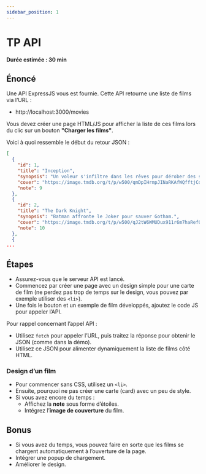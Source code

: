 ```yaml
---
sidebar_position: 1
---
```


# TP API

**Durée estimée : 30 min**

## Énoncé

Une API ExpressJS vous est fournie. Cette API retourne une liste de films via l’URL :

- http://localhost:3000/movies

Vous devez créer une page HTML/JS pour afficher la liste de ces films lors du clic sur un bouton **"Charger les films"**.

Voici à quoi ressemble le début du retour JSON :

```json
[
  {
    "id": 1,
    "title": "Inception",
    "synopsis": "Un voleur s'infiltre dans les rêves pour dérober des secrets.",
    "cover": "https://image.tmdb.org/t/p/w500/qmDpIHrmpJINaRKAfWQfftjCdyi.jpg",
    "note": 9
  },
  {
    "id": 2,
    "title": "The Dark Knight",
    "synopsis": "Batman affronte le Joker pour sauver Gotham.",
    "cover": "https://image.tmdb.org/t/p/w500/qJ2tW6WMUDux911r6m7haRef0WH.jpg",
    "note": 10
  },
  {
...
```    

## Étapes

- Assurez-vous que le serveur API est lancé.
- Commencez par créer une page avec un design simple pour une carte de film (ne perdez pas trop de temps sur le design, vous pouvez par exemple utiliser des `<li>`).
- Une fois le bouton et un exemple de film développés, ajoutez le code JS pour appeler l’API.

Pour rappel concernant l’appel API :

- Utilisez `fetch` pour appeler l’URL, puis traitez la réponse pour obtenir le JSON (comme dans la démo).
- Utilisez ce JSON pour alimenter dynamiquement la liste de films côté HTML.

### Design d’un film

- Pour commencer sans CSS, utilisez un `<li>`.
- Ensuite, pourquoi ne pas créer une carte (card) avec un peu de style.
- Si vous avez encore du temps :
  - Affichez la **note** sous forme d’étoiles.
  - Intégrez l’**image de couverture** du film.

## Bonus

- Si vous avez du temps, vous pouvez faire en sorte que les films se chargent automatiquement à l’ouverture de la page.
- Intégrer une popup de chargement.
- Améliorer le design.
